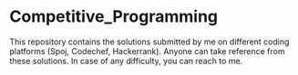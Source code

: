 # Competitive_Programming
This repository contains the solutions submitted by me on different coding platforms (Spoj, Codechef, Hackerrank).
Anyone can take reference from these solutions. In case of any difficulty, you can reach to me.
